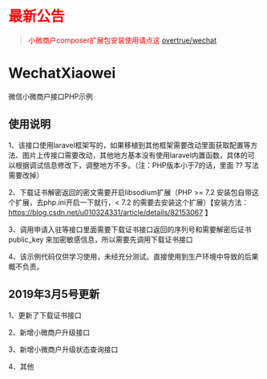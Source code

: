 # <font style="color:red">最新公告</font>
> <font style="color:red">小微商户composer扩展包安装使用请点这 [overtrue/wechat](https://github.com/overtrue/wechat)</font>
# WechatXiaowei
微信小微商户接口PHP示例

## 使用说明

1、该接口使用laravel框架写的，如果移植到其他框架需要改动里面获取配置等方法、图片上传接口需要改动，其他地方基本没有使用laravel内置函数，具体的可以根据调试信息修改下，调整地方不多。（注：PHP版本小于7的话，里面 ?? 写法需要改掉）

2、下载证书解密返回的密文需要开启libsodium扩展（PHP >= 7.2 安装包自带这个扩展，去php.ini开启一下就行，< 7.2 的需要去安装这个扩展）【安装方法：https://blog.csdn.net/u010324331/article/details/82153067 】

3、调用申请入驻等接口里面需要下载证书接口返回的序列号和需要解密后证书 public_key 来加密敏感信息，所以需要先调用下载证书接口

4、该示例代码仅供学习使用，未经充分测试。直接使用到生产环境中导致的后果概不负责。

## 2019年3月5号更新

1、更新了下载证书接口

2、新增小微商户升级接口

3、新增小微商户升级状态查询接口

4、其他
